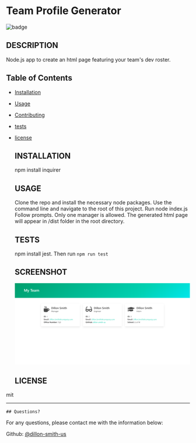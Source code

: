 # Team Profile Generator
  ![badge](https://img.shields.io/github/languages/top/dillon-smith-us/team-profile-generator?style=flat&logo=appveyor)
  
  
  ## DESCRIPTION 
  
  Node.js app to create an html page featuring your team's dev roster.
  ## Table of Contents
  * [Installation](#installation)
  * [Usage](#usage)
  * [Contributing](#contributing)
  * [tests](#tests)
  * [license](#license)
    
    ## INSTALLATION 
    
    npm install inquirer
    
    ## USAGE
    
    Clone the repo and install the necessary node packages. Use the command line and navigate to the root of this project. Run node index.js Follow prompts. Only one manager is allowed. The generated html page will appear in /dist folder in the root directory.
    
    ## TESTS
    
    npm install jest. Then run `npm run test`

    ## SCREENSHOT

    ![screen shot](./images/screenshot.png)
  
    ## LICENSE
  
  mit
  
  ---------------------
  
    ## Questions?
  
  For any questions, please contact me with the information below:
  
  Github: [@dillon-smith-us](https://api.github.com/users/dillon-smith-us)
  